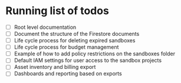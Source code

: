 # Running list of todos

- [ ] Root level documentation
- [ ] Document the structure of the Firestore documents
- [ ] Life cycle process for deleting expired sandboxes
- [ ] Life cycle process for budget management
- [ ] Example of how to add policy restrictions on the sandboxes folder
- [ ] Default IAM settings for user access to the sandbox projects
- [ ] Asset inventory and billing export
- [ ] Dashboards and reporting based on exports
